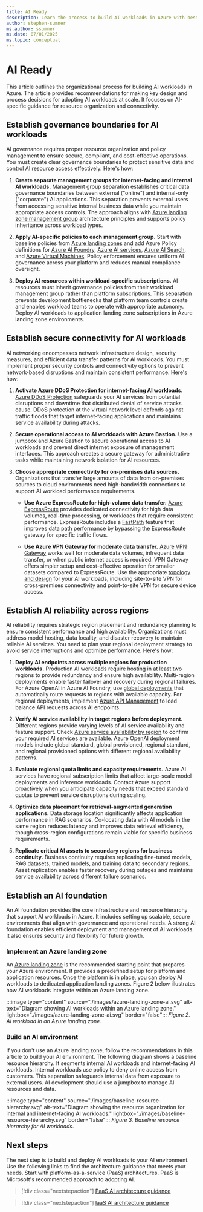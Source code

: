 ```yaml
---
title: AI Ready
description: Learn the process to build AI workloads in Azure with best practices and recommendations.
author: stephen-sumner
ms.author: ssumner
ms.date: 07/01/2025
ms.topic: conceptual
---
```


# AI Ready

This article outlines the organizational process for building AI workloads in Azure. The article provides recommendations for making key design and process decisions for adopting AI workloads at scale. It focuses on AI-specific guidance for resource organization and connectivity.

## Establish governance boundaries for AI workloads

AI governance requires proper resource organization and policy management to ensure secure, compliant, and cost-effective operations. You must create clear governance boundaries to protect sensitive data and control AI resource access effectively. Here's how:

1. **Create separate management groups for internet-facing and internal AI workloads.** Management group separation establishes critical data governance boundaries between external ("online") and internal-only ("corporate") AI applications. This separation prevents external users from accessing sensitive internal business data while you maintain appropriate access controls. The approach aligns with [Azure landing zone management group](/azure/cloud-adoption-framework/ready/landing-zone/design-area/resource-org-management-groups) architecture principles and supports policy inheritance across workload types.

2. **Apply AI-specific policies to each management group.** Start with baseline policies from [Azure landing zones](https://github.com/Azure/Enterprise-Scale/wiki/ALZ-Policies) and add Azure Policy definitions for [Azure AI Foundry](/azure/ai-foundry/how-to/built-in-policy-model-deployment), [Azure AI services](/azure/ai-services/policy-reference), [Azure AI Search](/azure/governance/policy/samples/built-in-policies#search), and [Azure Virtual Machines](/azure/virtual-machines/policy-reference). Policy enforcement ensures uniform AI governance across your platform and reduces manual compliance oversight.

3. **Deploy AI resources within workload-specific subscriptions.** AI resources must inherit governance policies from their workload management group rather than platform subscriptions. This separation prevents development bottlenecks that platform team controls create and enables workload teams to operate with appropriate autonomy. Deploy AI workloads to application landing zone subscriptions in Azure landing zone environments.

## Establish secure connectivity for AI workloads

AI networking encompasses network infrastructure design, security measures, and efficient data transfer patterns for AI workloads. You must implement proper security controls and connectivity options to prevent network-based disruptions and maintain consistent performance. Here's how:

1. **Activate Azure DDoS Protection for internet-facing AI workloads.** [Azure DDoS Protection](/azure/ddos-protection/ddos-protection-overview) safeguards your AI services from potential disruptions and downtime that distributed denial of service attacks cause. DDoS protection at the virtual network level defends against traffic floods that target internet-facing applications and maintains service availability during attacks.

2. **Secure operational access to AI workloads with Azure Bastion.** Use a jumpbox and Azure Bastion to secure operational access to AI workloads and prevent direct internet exposure of management interfaces. This approach creates a secure gateway for administrative tasks while maintaining network isolation for AI resources.

3. **Choose appropriate connectivity for on-premises data sources.** Organizations that transfer large amounts of data from on-premises sources to cloud environments need high-bandwidth connections to support AI workload performance requirements.

   - **Use Azure ExpressRoute for high-volume data transfer.** [Azure ExpressRoute](/azure/expressroute/expressroute-introduction) provides dedicated connectivity for high data volumes, real-time processing, or workloads that require consistent performance. ExpressRoute includes a [FastPath](/azure/expressroute/about-fastpath) feature that improves data path performance by bypassing the ExpressRoute gateway for specific traffic flows.

   - **Use Azure VPN Gateway for moderate data transfer.** [Azure VPN Gateway](/azure/vpn-gateway/vpn-gateway-about-vpngateways) works well for moderate data volumes, infrequent data transfer, or when public internet access is required. VPN Gateway offers simpler setup and cost-effective operation for smaller datasets compared to ExpressRoute. Use the appropriate [topology and design](/azure/vpn-gateway/design) for your AI workloads, including site-to-site VPN for cross-premises connectivity and point-to-site VPN for secure device access.

## Establish AI reliability across regions

AI reliability requires strategic region placement and redundancy planning to ensure consistent performance and high availability. Organizations must address model hosting, data locality, and disaster recovery to maintain reliable AI services. You need to plan your regional deployment strategy to avoid service interruptions and optimize performance. Here's how:

1. **Deploy AI endpoints across multiple regions for production workloads.** Production AI workloads require hosting in at least two regions to provide redundancy and ensure high availability. Multi-region deployments enable faster failover and recovery during regional failures. For Azure OpenAI in Azure AI Foundry, use [global deployments](/azure/ai-services/openai/how-to/deployment-types#deployment-types) that automatically route requests to regions with available capacity. For regional deployments, implement [Azure API Management](/azure/api-management/genai-gateway-capabilities#backend-load-balancer-and-circuit-breaker) to load balance API requests across AI endpoints.

2. **Verify AI service availability in target regions before deployment.** Different regions provide varying levels of AI service availability and feature support. Check [Azure service availability by region](https://azure.microsoft.com/explore/global-infrastructure/products-by-region/#products-by-region_tab5) to confirm your required AI services are available. Azure OpenAI deployment models include global standard, global provisioned, regional standard, and regional provisioned options with different regional availability patterns.

3. **Evaluate regional quota limits and capacity requirements.** Azure AI services have regional subscription limits that affect large-scale model deployments and inference workloads. Contact Azure support proactively when you anticipate capacity needs that exceed standard quotas to prevent service disruptions during scaling.

4. **Optimize data placement for retrieval-augmented generation applications.** Data storage location significantly affects application performance in RAG scenarios. Co-locating data with AI models in the same region reduces latency and improves data retrieval efficiency, though cross-region configurations remain viable for specific business requirements.

5. **Replicate critical AI assets to secondary regions for business continuity.** Business continuity requires replicating fine-tuned models, RAG datasets, trained models, and training data to secondary regions. Asset replication enables faster recovery during outages and maintains service availability across different failure scenarios.

## Establish an AI foundation

An AI foundation provides the core infrastructure and resource hierarchy that support AI workloads in Azure. It includes setting up scalable, secure environments that align with governance and operational needs. A strong AI foundation enables efficient deployment and management of AI workloads. It also ensures security and flexibility for future growth.

### Implement an Azure landing zone

An [Azure landing zone](/azure/cloud-adoption-framework/ready/landing-zone/) is the recommended starting point that prepares your Azure environment. It provides a predefined setup for platform and application resources. Once the platform is in place, you can deploy AI workloads to dedicated application landing zones. Figure 2 below illustrates how AI workloads integrate within an Azure landing zone.

:::image type="content" source="./images/azure-landing-zone-ai.svg" alt-text="Diagram showing AI workloads within an Azure landing zone." lightbox="./images/azure-landing-zone-ai.svg" border="false":::
*Figure 2. AI workload in an Azure landing zone.*

### Build an AI environment

If you don't use an Azure landing zone, follow the recommendations in this article to build your AI environment. The following diagram shows a baseline resource hierarchy. It segments internal AI workloads and internet-facing AI workloads. Internal workloads use policy to deny online access from customers. This separation safeguards internal data from exposure to external users. AI development should use a jumpbox to manage AI resources and data.

:::image type="content" source="./images/baseline-resource-hierarchy.svg" alt-text="Diagram showing the resource organization for internal and internet-facing AI workloads." lightbox="./images/baseline-resource-hierarchy.svg" border="false":::
*Figure 3. Baseline resource hierarchy for AI workloads.*

## Next steps

The next step is to build and deploy AI workloads to your AI environment. Use the following links to find the architecture guidance that meets your needs. Start with platform-as-a-service (PaaS) architectures. PaaS is Microsoft's recommended approach to adopting AI.

> [!div class="nextstepaction"]
> [PaaS AI architecture guidance](./platform/architectures.md)

> [!div class="nextstepaction"]
> [IaaS AI architecture guidance](./infrastructure/cycle-cloud.md)
